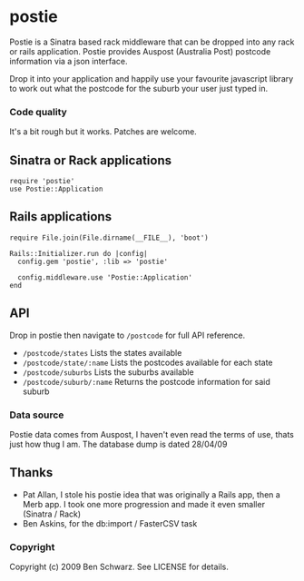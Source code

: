 # postie

Postie is a Sinatra based rack middleware that can be dropped into any rack or rails application.
Postie provides Auspost (Australia Post) postcode information via a json interface.

Drop it into your application and happily use your favourite javascript library to work out what the postcode for the suburb your user just typed in.

### Code quality
It's a bit rough but it works. Patches are welcome.

## Sinatra or Rack applications

    require 'postie'
    use Postie::Application
  
## Rails applications

    require File.join(File.dirname(__FILE__), 'boot')

    Rails::Initializer.run do |config|
      config.gem 'postie', :lib => 'postie'

      config.middleware.use 'Postie::Application'
    end

## API

Drop in postie then navigate to `/postcode` for full API reference.

* `/postcode/states` Lists the states available
* `/postcode/state/:name` Lists the postcodes available for each state
* `/postcode/suburbs` Lists the suburbs available
* `/postcode/suburb/:name` Returns the postcode information for said suburb
    
### Data source

Postie data comes from Auspost, I haven't even read the terms of use, thats just how thug I am.
The database dump is dated 28/04/09

## Thanks

* Pat Allan, I stole his postie idea that was originally a Rails app, then a Merb app. I took one more progression and made it even smaller (Sinatra / Rack)
* Ben Askins, for the db:import / FasterCSV task

### Copyright

Copyright (c) 2009 Ben Schwarz. See LICENSE for details.

